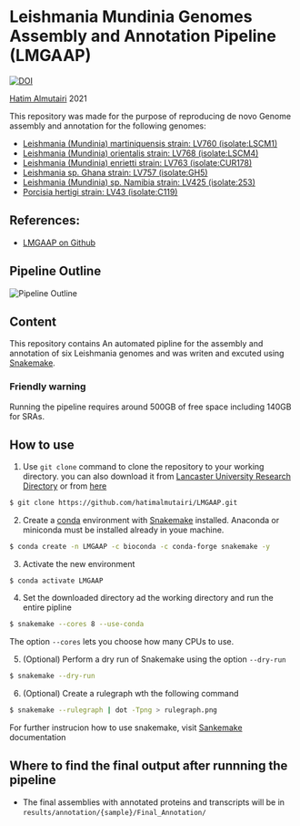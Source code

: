 # Leishmania Mundinia Genomes Assembly and Annotation Pipeline (LMGAAP)

[![DOI](https://zenodo.org/badge/354961794.svg)](https://zenodo.org/badge/latestdoi/354961794)

[Hatim Almutairi](mailto:hatim.almutiairi@hotmail.com) 2021

This repository was made for the purpose of reproducing de novo Genome assembly and annotation for the following genomes:
 - [Leishmania (Mundinia) martiniquensis strain: LV760 (isolate:LSCM1)](https://www.ncbi.nlm.nih.gov/bioproject/PRJNA691531)
 - [Leishmania (Mundinia) orientalis strain: LV768 (isolate:LSCM4)](https://www.ncbi.nlm.nih.gov/bioproject/PRJNA691532)
 - [Leishmania (Mundinia) enrietti strain: LV763 (isolate:CUR178)](https://www.ncbi.nlm.nih.gov/bioproject/PRJNA691534)
 - [Leishmania sp. Ghana strain: LV757 (isolate:GH5)](https://www.ncbi.nlm.nih.gov/bioproject/PRJNA691536)
 - [Leishmania (Mundinia) sp. Namibia strain: LV425 (isolate:253)](https://www.ncbi.nlm.nih.gov/bioproject/PRJNA689706)
 - [Porcisia hertigi strain: LV43 (isolate:C119)](https://www.ncbi.nlm.nih.gov/bioproject/PRJNA691541)

## References:
- [LMGAAP on Github](https://github.com/hatimalmutairi/LMGAAP.git)

## Pipeline Outline
![Pipeline Outline](https://github.com/hatimalmutairi/LMGAAP/blob/main/Pipline_Outline.png)

## Content
This repository contains An automated pipline for the assembly and annotation of six Leishmania genomes and was writen and excuted using [Snakemake](https://snakemake.readthedocs.io/en/stable/index.html).

### Friendly warning
Running the pipeline requires around 500GB of free space including 140GB for SRAs.

## How to use
 1. Use  ```git clone``` command to clone the repository to your working directory. you can also download it from [Lancaster University Research Directory]() or from [here]()
```sh
$ git clone https://github.com/hatimalmutairi/LMGAAP.git
```
 2. Create a [conda](https://docs.conda.io/en/latest/) environment with [Snakemake](https://snakemake.readthedocs.io/en/stable/getting_started/installation.html) installed.
 Anaconda or miniconda must be installed already in youe machine.
```sh
$ conda create -n LMGAAP -c bioconda -c conda-forge snakemake -y
```
 3. Activate the new environment
```
$ conda activate LMGAAP
```
 4. Set the downloaded directory ad the working directory and  run the entire pipline
```sh
$ snakemake --cores 8 --use-conda
```
The option ```--cores``` lets you choose how many CPUs to use.
 
 5. (Optional) Perform a dry run of Snakemake using the option ```--dry-run```
```sh
$ snakemake --dry-run
```
 6. (Optional) Create a rulegraph wth the following command
```sh
$ snakemake --rulegraph | dot -Tpng > rulegraph.png 
```
For further instrucion how to use snakemake, visit [Sankemake](https://snakemake.readthedocs.io/en/stable/index.html) documentation

## Where to find the final output after runnning the pipeline
 - The final assemblies with annotated proteins and transcripts will be in ```results/annotation/{sample}/Final_Annotation/```
